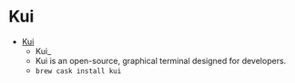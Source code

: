# Kui
- [Kui](https://kui.tools/)
  -  Kui_
  - Kui is an open-source, graphical terminal designed for developers.
  - `brew cask install kui`
